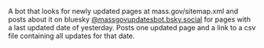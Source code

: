 A bot that looks for newly updated pages at mass.gov/sitemap.xml and posts about it on bluesky [@massgovupdatesbot.bsky.social](https://bsky.app/profile/massgovupdatesbot.bsky.social) for pages with a last updated date of yesterday. Posts one updated page and a link to a csv file containing all updates for that date. 
